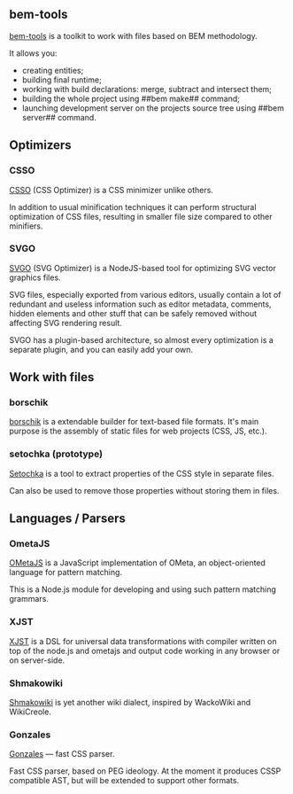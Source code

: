 <!--
{
    "title": "Tools Overview",
    "createDate": "03-10-2012",
    "editDate": "",
    "summary": "",
    "thumbnail": "",
    "authors": ["grinenko-vladimir"],
    "tags": ["tools"],
    "translators": [],
    "type": "tools"
}
#META_LABEL-->

## bem-tools
[bem-tools](/tools/bem/bem-tools) is a toolkit to work with files
based on BEM methodology.

It allows you:
  * creating entities;
  * building final runtime;
  * working with build declarations: merge, subtract and intersect them;
  * building the whole project using ##bem make## command;
  * launching development server on the projects source tree using ##bem server## command.

## Optimizers
### CSSO
[CSSO](/tools/optimizers/csso) (CSS Optimizer) is a CSS minimizer unlike others.

In addition to usual minification techniques it can perform structural optimization of CSS files,
resulting in smaller file size compared to other minifiers.

### SVGO
[SVGO](https://github.com/svg/svgo/#readme) (SVG Optimizer) is a NodeJS-based tool for optimizing SVG vector graphics files.

SVG files, especially exported from various editors, usually contain a lot of redundant and useless information
such as editor metadata, comments, hidden elements and other stuff that can be safely removed without affecting
SVG rendering result.

SVGO has a plugin-based architecture, so almost every optimization is a separate plugin, and you can easily
add your own.

## Work with files
### borschik
[borschik](/tools/optimizers/borschik) is a extendable builder for text-based file formats.
It's main purpose is the assembly of static files for web projects (CSS, JS, etc.).

### setochka (prototype)
[Setochka](https://github.com/afelix/setochka) is a tool to extract properties of the CSS style in separate files.

Can also be used to remove those properties without storing them in files.

## Languages / Parsers
### OmetaJS
[OMetaJS](https://github.com/veged/ometa-js#ometajs-) is a JavaScript implementation of OMeta, an object-oriented
language for pattern matching.

This is a Node.js module for developing and using such pattern matching grammars.

### XJST
[XJST](https://github.com/veged/xjst#extensible-javascript-transformations-) is a DSL for universal data transformations
with compiler written on top of the node.js and ometajs and output code working in any browser or on server-side.

### Shmakowiki
[Shmakowiki](https://github.com/veged/shmakowiki) is yet another wiki dialect, inspired by WackoWiki and WikiCreole.

### Gonzales
[Gonzales](https://github.com/css/gonzales) — fast CSS parser.

Fast CSS parser, based on PEG ideology. At the moment it produces CSSP compatible AST, but will be extended to support other formats.

